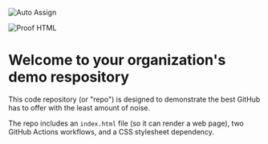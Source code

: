 ![Auto Assign](https://github.com/tech-ed-pathway/demo-repository/actions/workflows/auto-assign.yml/badge.svg)

![Proof HTML](https://github.com/tech-ed-pathway/demo-repository/actions/workflows/proof-html.yml/badge.svg)

# Welcome to your organization's demo respository
This code repository (or "repo") is designed to demonstrate the best GitHub has to offer with the least amount of noise.

The repo includes an `index.html` file (so it can render a web page), two GitHub Actions workflows, and a CSS stylesheet dependency.
